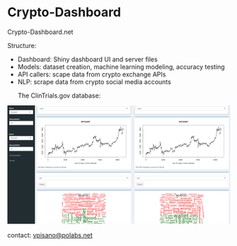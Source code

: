 # Crypto-Dashboard

Crypto-Dashboard.net

Structure:
- Dashboard: Shiny dashboard UI and server files
- Models: dataset creation, machine learning modeling, accuracy testing
- API callers: scape data from crypto exchange APIs
- NLP: scrape data from crypto social media accounts



&nbsp;&nbsp;&nbsp;&nbsp;&nbsp;&nbsp;The ClinTrials.gov database:
<center><img src='cdash.png'></img></center>


contact:
vpisano@polabs.net


